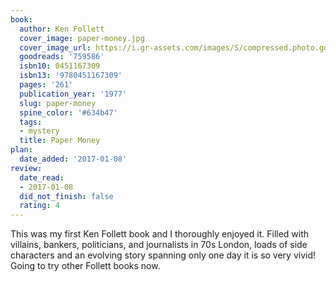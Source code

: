 ```yaml
---
book:
  author: Ken Follett
  cover_image: paper-money.jpg
  cover_image_url: https://i.gr-assets.com/images/S/compressed.photo.goodreads.com/books/1309282162l/759586._SY160_.jpg
  goodreads: '759586'
  isbn10: 0451167309
  isbn13: '9780451167309'
  pages: '261'
  publication_year: '1977'
  slug: paper-money
  spine_color: '#634b47'
  tags:
  - mystery
  title: Paper Money
plan:
  date_added: '2017-01-08'
review:
  date_read:
  - 2017-01-08
  did_not_finish: false
  rating: 4
---
```


This was my first Ken Follett book and I thoroughly enjoyed it. Filled with villains, bankers, politicians, and journalists in 70s London, loads of side characters and an evolving story spanning only one day it is so very vivid! Going to try other Follett books now.
